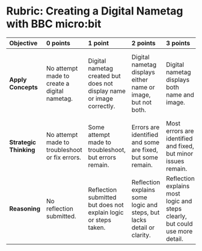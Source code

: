 # Rubric: Creating a Digital Nametag with BBC micro:bit

| Objective              | 0 points                                       | 1 point                                                      | 2 points                                                     | 3 points                                                     | 4 points                                                     |
| :--------------------- | :--------------------------------------------- | :----------------------------------------------------------- | :----------------------------------------------------------- | :----------------------------------------------------------- | :----------------------------------------------------------- |
| **Apply Concepts**     | No attempt made to create a digital nametag.   | Digital nametag created but does not display name or image correctly. | Digital nametag displays either name or image, but not both. | Digital nametag displays both name and image.                | Digital nametag displays both name and image creatively with a custom image. |
| **Strategic Thinking** | No attempt made to troubleshoot or fix errors. | Some attempt made to troubleshoot, but errors remain.        | Errors are identified and some are fixed, but some remain.   | Most errors are identified and fixed, but minor issues remain. | All errors are identified and fixed.                         |
| **Reasoning**          | No reflection submitted.                       | Reflection submitted but does not explain logic or steps taken. | Reflection explains some logic and steps, but lacks detail or clarity. | Reflection explains most logic and steps clearly, but could use more detail. | Reflection clearly and thoroughly explains the logic and steps taken. |
